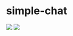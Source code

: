 simple-chat
===========

<img src="https://travis-ci.org/VanDalkvist/simple-chat.svg?branch=master"></img>  <img src="https://david-dm.org/VanDalkvist/simple-chat.svg"></img>
